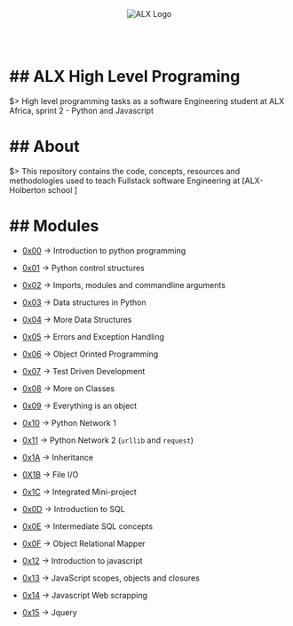 <div align="center">
    <img src="https://assets.imaginablefutures.com/media/images/ALX_Logo.max-200x150.png" alt="ALX Logo">
</div>

<br> </br>

<h1>## ALX High Level Programing </h1>
$>  High level programming tasks as a software Engineering student at ALX Africa, sprint 2 - Python and Javascript

<h1>## About </h1>
$>  This repository contains the code, concepts, resources and methodologies used to teach Fullstack software Engineering at [ALX-Holberton school ]

<h1>## Modules </h1>

- [0x00](./0x00-python-hello_world) -> Introduction to python programming

- [0x01](./0x01-python-if_else_loops_functions/)  -> Python control structures
  
- [0x02](./0x02-python-import_modules) -> Imports, modules and commandline arguments
  
- [0x03](./0x03-python-data_structures/) -> Data structures in Python
  
- [0x04](./0x04-python-more_data_structures/) -> More Data Structures
- [0x05](./0x05-python-exceptions/) ->  Errors and Exception Handling
- [0x06](./0x06-python-classes/)  -> Object Orinted Programming 
- [0x07](./0x07-python-test_driven_development/) -> Test Driven Development
- [0x08](./0x08-python-more_classes/) -> More on Classes
- [0x09](./0x09-python-everything_is_object) -> Everything is an object
- [0x10](./0x10-python-network_0) -> Python Network 1 
- [0x11](./0x11-python-network_1) -> Python Network 2 (```urllib``` and ```request```)
- [0x1A](./0x0A-python-inheritance) -> Inheritance
- [0X1B](./0x0B-python-input_output) -> File I/O
- [0x1C](./0x0C-python-almost_a_circle) -> Integrated Mini-project
- [0x0D](./0x0D-SQL_introduction) -> Introduction to SQL
- [0x0E](./0x0E-SQL_more_queries) -> Intermediate SQL concepts
- [0x0F](./0x0F-python-object_relational_mapping) -> Object Relational Mapper
- [0x12](./0x12-javascript-warm_up) -> Introduction to javascript
- [0x13](./0x13-javascript_objects_scopes_closures) -> JavaScript scopes, objects and closures
- [0x14](./0x14-javascript-web_scraping) -> Javascript Web scrapping
- [0x15](./0x15-javascript-web_jquery) -> Jquery
